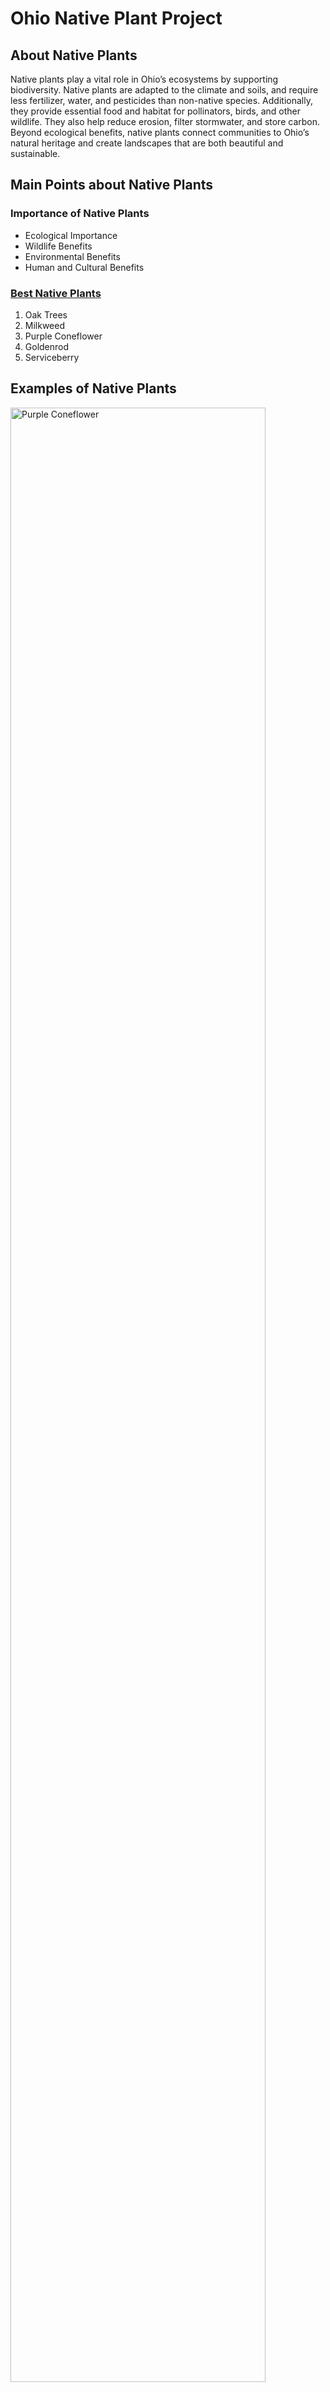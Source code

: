 <!DOCTYPE html>
<html lang="en">
    <head> 
        <meta charset="UTF-8">
        <title>Native Plants of Ohio</title>
    </head>
<body>
    <main>
        <h1>Ohio Native Plant Project</h1>
        <div> 
            <h2>About Native Plants</h2>
            <p>Native plants play a vital role in Ohio’s ecosystems by supporting biodiversity.
                Native plants are adapted to the climate and soils, and require less fertilizer, water, and 
                pesticides than non-native species. Additionally, they provide essential food and habitat for 
                pollinators, birds, and other wildlife. They also help reduce erosion, filter stormwater,
                and store carbon. Beyond ecological benefits, native plants connect communities to Ohio’s 
                natural heritage and create landscapes that are both beautiful and sustainable. </p>
        </div>
        <div>
            <h2>Main Points about Native Plants</h2>
            <h3><strong>Importance of Native Plants</strong></h3>
            <ul>
                <li>Ecological Importance</li>
                <li>Wildlife Benefits</li>
                <li>Environmental Benefits</li>
                <li>Human and Cultural Benefits</li>
            </ul>
            <a href="https://grownative.org/native-plant-database/?utm_source=chatgpt.com"><h3><strong>Best Native Plants</strong></h3></a>
            <ol>
                <li>Oak Trees</li>
                <li>Milkweed</li>
                <li>Purple Coneflower</li>
                <li>Goldenrod</li>
                <li>Serviceberry</li>
            </ol>
        </div>
        <div>
            <h2>Examples of Native Plants</h2>
               <img 
        src="Butterflyonconeflower.jpg"
        alt="Purple Coneflower" width="90%">
                <img 
        src="Milkweed.jpg"
        alt="Common Milkweed" width="90%">
                <img src="whiteOak.jpg"
                alt="White Oak Tree" width="90%">

        </div>
     </main>
</body>
</html>

